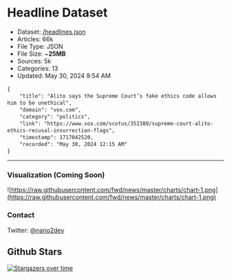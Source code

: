 # Headline Dataset

- Dataset: [/headlines.json](https://raw.githubusercontent.com/fwd/news/master/headlines.json) 
- Articles: 66k
- File Type: JSON
- File Size: ~**25MB**
- Sources: 5k
- Categories: 13
- Updated: May 30, 2024 9:54 AM

```
{
    "title": "Alito says the Supreme Court’s fake ethics code allows him to be unethical",
    "domain": "vox.com",
    "category": "politics",
    "link": "https://www.vox.com/scotus/352380/supreme-court-alito-ethics-recusal-insurrection-flags",
    "timestamp": 1717042520,
    "recorded": "May 30, 2024 12:15 AM"
}
```

---

### Visualization (Coming Soon)

![https://raw.githubusercontent.com/fwd/news/master/charts/chart-1.png](https://raw.githubusercontent.com/fwd/news/master/charts/chart-1.png)

### Contact 

Twitter: [@nano2dev](https://twitter.com/nano2dev)

## Github Stars

[![Stargazers over time](https://starchart.cc/fwd/news.svg)](https://starchart.cc/fwd/news)
